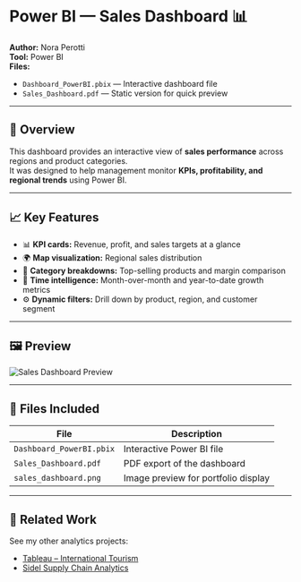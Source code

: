 # Power BI — Sales Dashboard 📊

**Author:** Nora Perotti  
**Tool:** Power BI  
**Files:**  
- `Dashboard_PowerBI.pbix` — Interactive dashboard file  
- `Sales_Dashboard.pdf` — Static version for quick preview  

---

## 🧭 Overview
This dashboard provides an interactive view of **sales performance** across regions and product categories.  
It was designed to help management monitor **KPIs, profitability, and regional trends** using Power BI.

---

## 📈 Key Features
- 📊 **KPI cards:** Revenue, profit, and sales targets at a glance  
- 🌍 **Map visualization:** Regional sales distribution  
- 🧩 **Category breakdowns:** Top-selling products and margin comparison  
- 📅 **Time intelligence:** Month-over-month and year-to-date growth metrics  
- ⚙️ **Dynamic filters:** Drill down by product, region, and customer segment  

---

## 🖼️ Preview
![Sales Dashboard Preview](./sales_dashboard.png)

---

## 📁 Files Included
| File | Description |
|------|--------------|
| `Dashboard_PowerBI.pbix` | Interactive Power BI file |
| `Sales_Dashboard.pdf` | PDF export of the dashboard |
| `sales_dashboard.png` | Image preview for portfolio display |

---

## 🔗 Related Work
See my other analytics projects:  
- [Tableau – International Tourism](https://nperotti3.github.io/tourism/)  
- [Sidel Supply Chain Analytics](https://github.com/nperotti3/sidel-supply-chain-analytics)
